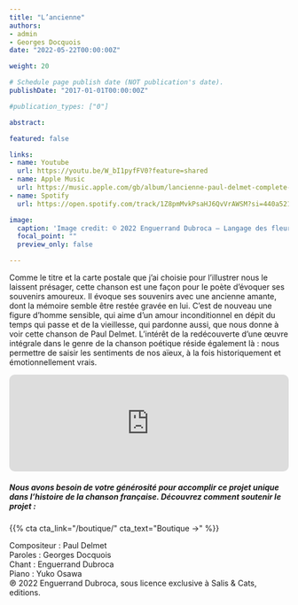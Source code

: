 ```yaml
---
title: "L’ancienne"
authors:
- admin
- Georges Docquois
date: "2022-05-22T00:00:00Z"

weight: 20

# Schedule page publish date (NOT publication's date).
publishDate: "2017-01-01T00:00:00Z"

#publication_types: ["0"]

abstract: 

featured: false

links:
- name: Youtube
  url: https://youtu.be/W_bI1pyfFV0?feature=shared
- name: Apple Music
  url: https://music.apple.com/gb/album/lancienne-paul-delmet-complete-songs/1622391347?i=1622391728
- name: Spotify
  url: https://open.spotify.com/track/1Z8pmMvkPsaHJ6QvVrAWSM?si=440a5210b78b4713

image:
  caption: 'Image credit: © 2022 Enguerrand Dubroca – Langage des fleurs – Pensées, éditions Bergeret / Collection Lequy http://fantaisiesbergeret.free.fr'
  focal_point: ""
  preview_only: false

---
```


Comme le titre et la carte postale que j’ai choisie pour l’illustrer nous le laissent présager, cette chanson est une façon pour le poète d’évoquer ses souvenirs amoureux. Il évoque ses souvenirs avec une ancienne amante, dont la mémoire semble être restée gravée en lui. C’est de nouveau une figure d’homme sensible, qui aime d’un amour inconditionnel en dépit du temps qui passe et de la vieillesse, qui pardonne aussi, que nous donne à voir cette chanson de Paul Delmet. L’intérêt de la redécouverte d’une œuvre intégrale dans le genre de la chanson poétique réside également là : nous permettre de saisir les sentiments de nos aïeux, à la fois historiquement et émotionnellement vrais.


<iframe allow="autoplay *; encrypted-media *; fullscreen *; clipboard-write" frameborder="0" height="175" style="width:100%;max-width:720px;overflow:hidden;border-radius:10px;" sandbox="allow-forms allow-popups allow-same-origin allow-scripts allow-storage-access-by-user-activation allow-top-navigation-by-user-activation" src="https://embed.music.apple.com/gb/album/lancienne-paul-delmet-complete-songs/1622391347?i=1622391728"></iframe>

##### Nous avons besoin de votre générosité pour accomplir ce projet unique dans l’histoire de la chanson française. Découvrez comment soutenir le projet :
{{% cta cta_link="/boutique/" cta_text="Boutique →" %}}

<p>Compositeur : Paul Delmet <br>
Paroles : Georges Docquois<br>
Chant : Enguerrand Dubroca<br>
Piano : Yuko Osawa<br>
℗ 2022 Enguerrand Dubroca, sous licence exclusive à Salis & Cats, editions.</p>


